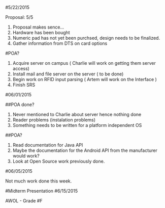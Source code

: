#5/22/2015

Proposal:
5/5

1. Proposal makes sence...
2. Hardware has been bought
3. Numeric pad has not yet been purchsed, design needs to be finalized.
4. Gather information from DTS on card options

#POA?

1. Acquire server on campus ( Charlie will work on getting them server access)
2. Install mail and file server on the server ( to be done)
3. Begin work on RFID input parsing ( Artem will work on the Interface )
4. Finish SRS

#06/01/2015

##POA done?

1. Never mentioned to Charlie about server hence nothing done
2. Reader problems (instalation problems)
3. Something needs to be written for a platform independent OS


##POA?

1. Read documentation for Java API
2. Maybe the documentation for the Android API from the manufacturer would work?
3. Look at Open Source work previously done.

#06/05/2015

Not much work done this week.

#Midterm Presentation
#6/15/2015

AWOL - Grade #F

